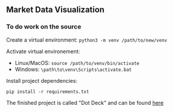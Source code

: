 ## Market Data Visualization


### To do work on the source

Create a virtual environment:
`python3 -m venv /path/to/new/venv`

Activate virtual environement:
- Linux/MacOS:
`source /path/to/venv/bin/activate`
- Windows:
`\path\to\venv\Scripts\activate.bat`

Install project dependencies:

`pip install -r requirements.txt`

The finished project is called "Dot Deck" and can be found [here](https://devpost.com/software/dot-deck)
